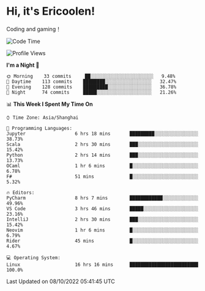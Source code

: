 # Hi, it's Ericoolen!
Coding and gaming！

<!--START_SECTION:waka-->
![Code Time](http://img.shields.io/badge/Code%20Time-427%20hrs%2033%20mins-blue)

![Profile Views](http://img.shields.io/badge/Profile%20Views-1-blue)

**I'm a Night 🦉** 

```text
🌞 Morning    33 commits     ██░░░░░░░░░░░░░░░░░░░░░░░   9.48% 
🌆 Daytime    113 commits    ████████░░░░░░░░░░░░░░░░░   32.47% 
🌃 Evening    128 commits    █████████░░░░░░░░░░░░░░░░   36.78% 
🌙 Night      74 commits     █████░░░░░░░░░░░░░░░░░░░░   21.26%

```


📊 **This Week I Spent My Time On** 

```text
⌚︎ Time Zone: Asia/Shanghai

💬 Programming Languages: 
Jupyter                  6 hrs 18 mins       █████████░░░░░░░░░░░░░░░░   38.73% 
Scala                    2 hrs 30 mins       ███░░░░░░░░░░░░░░░░░░░░░░   15.42% 
Python                   2 hrs 14 mins       ███░░░░░░░░░░░░░░░░░░░░░░   13.73% 
OCaml                    1 hr 6 mins         █░░░░░░░░░░░░░░░░░░░░░░░░   6.78% 
F#                       51 mins             █░░░░░░░░░░░░░░░░░░░░░░░░   5.32%

🔥 Editors: 
PyCharm                  8 hrs 7 mins        ████████████░░░░░░░░░░░░░   49.96% 
VS Code                  3 hrs 46 mins       █████░░░░░░░░░░░░░░░░░░░░   23.16% 
IntelliJ                 2 hrs 30 mins       ███░░░░░░░░░░░░░░░░░░░░░░   15.42% 
Neovim                   1 hr 6 mins         █░░░░░░░░░░░░░░░░░░░░░░░░   6.79% 
Rider                    45 mins             █░░░░░░░░░░░░░░░░░░░░░░░░   4.67%

💻 Operating System: 
Linux                    16 hrs 16 mins      █████████████████████████   100.0%

```


 Last Updated on 08/10/2022 05:41:45 UTC
<!--END_SECTION:waka-->

